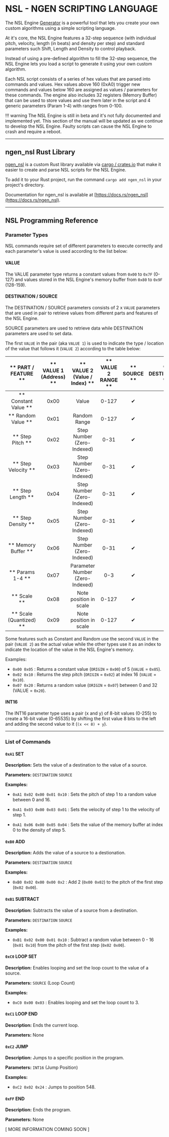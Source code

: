 # NSL - NGEN SCRIPTING LANGUAGE

The NSL Engine [Generator](generators.md#nsl) is a powerful tool that lets you create your own custom algorithms using a simple scripting language.

At it's core, the NSL Engine features a 32-step sequence (with individual pitch, velocity, length (in beats) and density per step) and standard parameters such Shift, Length and Density to control playback.

Instead of using a pre-defined algorithm to fill the 32-step sequence, the NSL Engine lets you load a script to generate it using your own custom algorithm. 

Each NSL script consists of a series of hex values that are parsed into commands and values. Hex values above 160 (0xA0) trigger new commands and values below 160 are assigned as values / parameters for these commands.
The engine also includes 32 registers (Memory Buffer) that can be used to store values and use them later in the script and 4 generic parameters (Param 1-4) with ranges from 0-100.


!!! warning
    The NSL Engine is still in beta and it's not fully documented and implemented yet. This section of the manual will be updated as we continue to develop the NSL Engine.
    Faulty scripts can cause the NSL Engine to crash and require a reboot.

---

## ngen_nsl Rust Library

[ngen_nsl](https://github.com/spektroaudio/ngen_nsl) is a custom Rust library available via [cargo / crates.io](https://crates.io/crates/ngen_nsl) that make it easier to create and parse NSL scripts for the NSL Engine.

To add it to your Rust project, run the command ```cargo add ngen_nsl``` in your project's directory.

Documentation for ngen_nsl is available at [https://docs.rs/ngen_nsl](https://docs.rs/ngen_nsl).

---

## NSL Programming Reference

### Parameter Types

NSL commands require set of different parameters to execute correctly and each parameter's value is used according to the list below:


#### VALUE

The VALUE parameter type returns a constant values from ```0x00``` to ```0x7F``` (0-127) and values stored in the NSL Engine's memory buffer from ```0x80``` to ```0x9F``` (128-159). 
    

#### DESTINATION / SOURCE

The DESTINATION / SOURCE parameters consists of 2 x ```VALUE``` parameters that are used in pair to retrieve values from different parts and features of the NSL Engine.

SOURCE parameters are used to retrieve data while DESTINATION parameters are used to set data.

The first ```VALUE``` in the pair (aka ```VALUE 1```) is used to indicate the type / location of the value that follows it (```VALUE 2```) according to the table below:

| ** PART / FEATURE ** | ** VALUE 1 (Address) ** |  ** VALUE 2 (Value / Index) **  | ** VALUE 2 RANGE ** | ** SOURCE ** | ** DESTINATION ** | ** DESTINATION RANGE ** |
|:--------------------:|:-----------------------:|:-------------------------------:|:-------------------:|:------------:|:-----------------:|:-----------------------:|
| ** Constant Value ** |          0x00           |              Value              |        0-127        |      ✔︎      |         ✕         |           N/A           |
|  ** Random Value **  |          0x01           |          Random Range           |        0-127        |      ✔︎      |         ✕         |           N/A           |
|   ** Step Pitch **   |          0x02           |   Step Number (Zero-Indexed)    |        0-31         |      ✔︎      |        ✔︎         |   0-127 (MIDI PITCH)    |
| ** Step Velocity **  |          0x03           |   Step Number (Zero-Indexed)    |        0-31         |      ✔︎      |        ✔︎         |  0-127 (MIDI VELOCITY)  |
|  ** Step Length **   |          0x04           |   Step Number (Zero-Indexed)    |        0-31         |      ✔︎      |        ✔︎         |      0-32 (BEATS)       |
|  ** Step Density **  |          0x05           |   Step Number (Zero-Indexed)    |        0-31         |      ✔︎      |        ✔︎         |          0-49           |
| ** Memory Buffer **  |          0x06           |   Step Number (Zero-Indexed)    |        0-31         |      ✔︎      |        ✔︎         |          0-255          |
|   ** Params 1-4 **   |          0x07           | Parameter Number (Zero-Indexed) |         0-3         |      ✔︎      |        ✔︎         |          0-100          |
|     ** Scale **      |          0x08           |     Note position in scale      |        0-127         |      ✔︎      |         ✕         |           N/A           |
|     ** Scale (Quantized) **      |          0x09           |     Note position in scale      |        0-127         |      ✔︎      |         ✕         |           N/A           |


Some features such as Constant and Random use the second ```VALUE``` in the pair (```VALUE 2```) as the actual value while the other types use it as an index to indicate the location of the value in the NSL Engine's memory.

Examples:

- ```0x00 0x05``` : Returns a constant value (```ORIGIN``` = ```0x00```) of 5 (```VALUE``` = ```0x05```).
- ```0x02 0x10``` : Returns the step pitch (```ORIGIN``` = ```0x02```) at index 16 (```VALUE``` = ```0x10```).
- ```0x07 0x20``` : Returns a random value (```ORIGIN``` = ```0x07```) between 0 and 32 (VALUE = ```0x20```).


#### INT16

The INT16 parameter type uses a pair (x and y) of 8-bit values (0-255) to create a 16-bit value (0-65535) by shifting the first value 8 bits to the left and adding the second value to it (```(x << 8) + y```).

---

### List of Commands

#### **```0xA1``` SET** 

**Description:** Sets the value of a destination to the value of a source.  

**Parameters:** ```DESTINATION``` ```SOURCE```

**Examples:** 

- ```0xA1 0x02 0x00 0x01 0x10``` : Sets the pitch of step 1 to a random value between 0 and 16.

- ```0xA1 0x03 0x00 0x03 0x01``` : Sets the velocity of step 1 to the velocity of step 1.

- ```0xA1 0x06 0x00 0x05 0x04``` : Sets the value of the memory buffer at index 0 to the density of step 5.

#### **```0xB0``` ADD**

**Description:** Adds the value of a source to a destionation.

**Parameters:** ```DESTINATION``` ```SOURCE``` 

**Examples:**

- ```0xB0 0x02 0x00 0x00 0x2``` : Add 2 (```0x00 0x02```) to the pitch of the first step (```0x02 0x00```).

#### **```0xB1``` SUBTRACT**

**Description:** Subtracts the value of a source from a destination.

**Parameters:** ```DESTINATION``` ```SOURCE```

**Examples:**

- ```0xB1 0x02 0x00 0x01 0x10``` : Subtract a random value between 0 - 16 (```0x01 0x10```) from the pitch of the first step (```0x02 0x00```).

#### **```0xC0``` LOOP SET**

**Description:** Enables looping and set the loop count to the value of a source.

**Parameters:** ```SOURCE``` (Loop Count)

**Examples:**

- ```0xC0 0x00 0x03``` : Enables looping and set the loop count to 3.

#### **```0xC1``` LOOP END**

**Description:** Ends the current loop.

**Parameters:** None

#### **```0xC2``` JUMP**

**Description:** Jumps to a specific position in the program.

**Parameters:** ```INT16``` (Jump Position)

**Examples:**

- ```0xC2 0x02 0x24``` : Jumps to position 548.

#### **```0xFF``` END**

**Description:** Ends the program.

**Parameters:** None


[ MORE INFORMATION COMING SOON ]